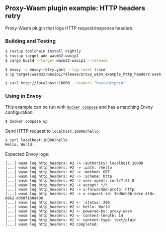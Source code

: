 ## Proxy-Wasm plugin example: HTTP headers retry

Proxy-Wasm plugin that logs HTTP request/response headers.

### Building and Testing

```sh
$ rustup toolchain install nightly
$ rustup target add wasm32-wasip1
$ cargo build --target wasm32-wasip1 --release

$ envoy -c envoy-retry.yaml --log-level trace
$ cp target/wasm32-wasip1/release/proxy_wasm_example_http_headers.wasm /tmp/

$ curl http://localhost:10000 --headers "host=httpbin"

```

### Using in Envoy

This example can be run with [`docker compose`](https://docs.docker.com/compose/install/)
and has a matching Envoy configuration.

```sh
$ docker compose up
```

Send HTTP request to `localhost:10000/hello`:

```sh
$ curl localhost:10000/hello
Hello, World!
```

Expected Envoy logs:

```console
[...] wasm log http_headers: #2 -> :authority: localhost:10000
[...] wasm log http_headers: #2 -> :path: /hello
[...] wasm log http_headers: #2 -> :method: GET
[...] wasm log http_headers: #2 -> :scheme: http
[...] wasm log http_headers: #2 -> user-agent: curl/7.81.0
[...] wasm log http_headers: #2 -> accept: */*
[...] wasm log http_headers: #2 -> x-forwarded-proto: http
[...] wasm log http_headers: #2 -> x-request-id: 3ed6eb3b-ddce-4fdc-8862-ddb8f168d406
[...] wasm log http_headers: #2 <- :status: 200
[...] wasm log http_headers: #2 <- hello: World
[...] wasm log http_headers: #2 <- powered-by: proxy-wasm
[...] wasm log http_headers: #2 <- content-length: 14
[...] wasm log http_headers: #2 <- content-type: text/plain
[...] wasm log http_headers: #2 completed.
```
